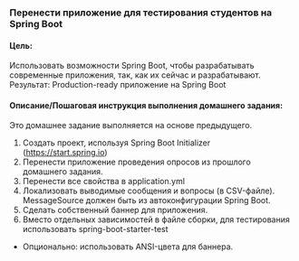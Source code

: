 ### Перенести приложение для тестирования студентов на Spring Boot

#### Цель:
Использовать возможности Spring Boot, чтобы разрабатывать современные приложения, так, как их сейчас и разрабатывают.</br> 
Результат: Production-ready приложение на Spring Boot

#### Описание/Пошаговая инструкция выполнения домашнего задания:
Это домашнее задание выполняется на основе предыдущего.

1. Создать проект, используя Spring Boot Initializer (https://start.spring.io)
2. Перенести приложение проведения опросов из прошлого домашнего задания.
3. Перенести все свойства в application.yml
4. Локализовать выводимые сообщения и вопросы (в CSV-файле). MessageSource должен быть из автоконфигурации Spring Boot.
5. Сделать собственный баннер для приложения.
6. Вместо отдельных зависимостей в файле сборки, для тестирования использовать spring-boot-starter-test
- Опционально:
использовать ANSI-цвета для баннера.